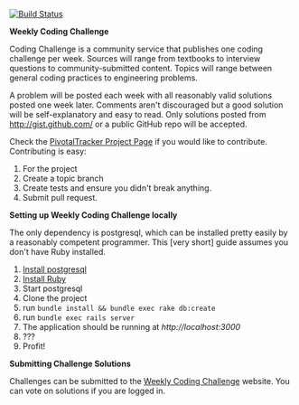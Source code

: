 [![Build Status](https://travis-ci.org/libryder/codingchallenge.png)](https://travis-ci.org/libryder/codingchallenge)

**Weekly Coding Challenge**

Coding Challenge is a community service that publishes one coding challenge per week. Sources will range from textbooks to interview questions to community-submitted content. Topics will range between general coding practices to engineering problems.

A problem will be posted each week with all reasonably valid solutions posted one week later. Comments aren't discouraged but a good solution will be self-explanatory and easy to read. Only solutions posted from http://gist.github.com/ or a public GitHub repo will be accepted.

Check the [PivotalTracker Project Page](https://www.pivotaltracker.com/projects/729619) if you would like to contribute. Contributing is easy:

1. For the project
2. Create a topic branch
3. Create tests and ensure you didn't break anything.
4. Submit pull request.

**Setting up Weekly Coding Challenge locally**

The only dependency is postgresql, which can be installed pretty easily by a reasonably competent programmer. This [very short] guide assumes you don't have Ruby installed.

1. [Install postgresql](http://wiki.postgresql.org/wiki/Detailed_installation_guides)
2. [Install Ruby](https://rvm.io/rvm/install/)
3. Start postgresql
3. Clone the project
4. run ```bundle install && bundle exec rake db:create```
5. run ```bundle exec rails server```
6. The application should be running at *http://localhost:3000*
7. ???
8. Profit!

**Submitting Challenge Solutions**

Challenges can be submitted to the [Weekly Coding Challenge](http://weeklycodingchallenge.com) website. You can vote on solutions if you are logged in.